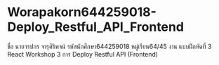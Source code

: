 # Worapakorn644259018-Deploy_Restful_API_Frontend
 ชื่อ นายวรปกร จารุศิริพจน์ รหัสนักศึกษา644259018 หมู่เรียน64/45 งาน แบบฝึกหัดที่ 3 React Workshop 3 การ Deploy Restful API (Frontend)
